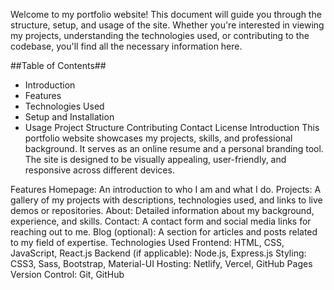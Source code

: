 Welcome to my portfolio website! This document will guide you through the structure, setup, and usage of the site. Whether you're interested in viewing my projects, understanding the technologies used, or contributing to the codebase, you'll find all the necessary information here.

##Table of Contents##
 - Introduction
 - Features
 - Technologies Used
 - Setup and Installation
 - Usage
Project Structure
Contributing
Contact
License
Introduction
This portfolio website showcases my projects, skills, and professional background. It serves as an online resume and a personal branding tool. The site is designed to be visually appealing, user-friendly, and responsive across different devices.

Features
Homepage: An introduction to who I am and what I do.
Projects: A gallery of my projects with descriptions, technologies used, and links to live demos or repositories.
About: Detailed information about my background, experience, and skills.
Contact: A contact form and social media links for reaching out to me.
Blog (optional): A section for articles and posts related to my field of expertise.
Technologies Used
Frontend: HTML, CSS, JavaScript, React.js
Backend (if applicable): Node.js, Express.js
Styling: CSS3, Sass, Bootstrap, Material-UI
Hosting: Netlify, Vercel, GitHub Pages
Version Control: Git, GitHub
